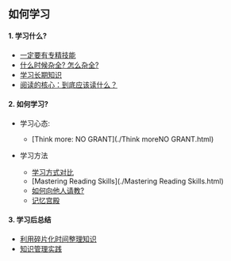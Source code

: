 ## 如何学习

#### 1. 学习什么?

- [一定要有专精技能](./一定要有专精技能.html) 
- [什么时候杂全? 怎么杂全? ](./专精与杂全的思考.html) 
- [学习长期知识](./学习长期知识.html) 
- [阅读的核心：到底应该读什么？](./阅读的核心.html) 

#### 2. 如何学习?

- 学习心态: 
    - [Think more: NO GRANT](./Think moreNO GRANT.html) 
- 学习方法
  
    - [学习方式对比](./学习方式对比.html) 
    - [Mastering Reading Skills](./Mastering Reading Skills.html) 
    - [如何向他人请教?](./如何请教.html) 
    - [记忆宫殿](./记忆宫殿.html) 

#### 3. 学习后总结

- [利用碎片化时间整理知识](./利用碎片化时间整理知识.html) 
- [知识管理实践](./知识管理实践.html) 


